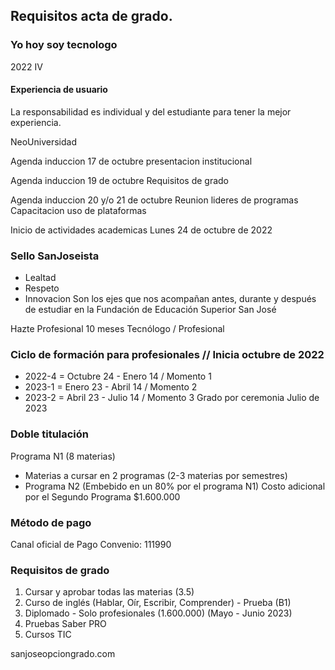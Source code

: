 ## Requisitos acta de grado.

### Yo hoy soy tecnologo

2022 IV

#### Experiencia de usuario
La responsabilidad es individual y del estudiante para tener la mejor experiencia.

NeoUniversidad

Agenda induccion
17 de octubre
presentacion institucional

Agenda induccion
19 de octubre
Requisitos de grado

Agenda induccion 
20 y/o 21 de octubre
Reunion lideres de programas
Capacitacion uso de plataformas

Inicio de actividades academicas
Lunes 24 de octubre de 2022

### Sello SanJoseista
- Lealtad
- Respeto
- Innovacion
Son los ejes que nos acompañan antes, durante y después de estudiar en la Fundación de Educación Superior San José 

Hazte Profesional
10 meses
Tecnólogo / Profesional

### Ciclo de formación para profesionales // Inicia octubre de 2022
- 2022-4 = Octubre 24 - Enero 14 / Momento 1
- 2023-1 = Enero 23 - Abril 14 / Momento 2
- 2023-2 = Abril 23 - Julio 14 / Momento 3
Grado por ceremonia Julio de 2023

### Doble titulación
Programa N1 (8 materias)
- Materias a cursar en 2 programas (2-3 materias por semestres)
- Programa N2 (Embebido en un 80% por el programa N1)
Costo adicional por el Segundo Programa $1.600.000

### Método de pago
Canal oficial de Pago Convenio: 111990

### Requisitos de grado
1. Cursar y aprobar todas las materias (3.5)
2. Curso de inglés (Hablar, Oír, Escribir, Comprender) - Prueba (B1)
3. Diplomado - Solo profesionales (1.600.000) (Mayo - Junio 2023)
4. Pruebas Saber PRO
5. Cursos TIC

sanjoseopciongrado.com